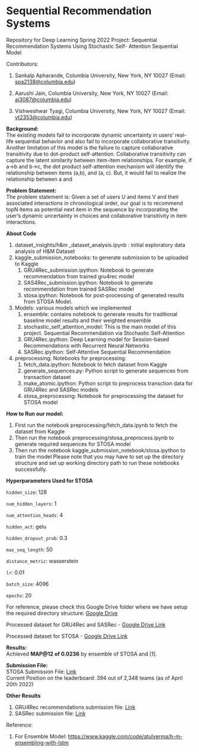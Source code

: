 # Sequential Recommendation Systems
Repository for Deep Learning Spring 2022 Project: Sequential Recommendation Systems Using Stochastic Self- Attention Sequential Model

Contributors:
1.  Sankalp Apharande, Columbia University, New York, NY 10027 (Email: spa2138@columbia.edu)

2.  Aarushi Jain, Columbia University, New York, NY 10027 (Email: aj3087@columbia.edu)

3.  Vishweshwar Tyagi, Columbia University, New York, NY 10027 (Email: vt2353@columbia.edu)
    
    
    
**Background:**  
     The existing models fail to incorporate dynamic uncertainty in users’ real-life sequential behavior and also fail to incorporate collaborative transitivity. Another limitation of this model is the failure
to capture collaborative transitivity due to dot-product self-attention. Collaborative transitivity can capture the latent similarity between item-item relationships. For example, if a->b and b->c, the dot
product self-attention mechanism will identify the relationship between items (a,b), and (a, c). But, it would fail to realize the relationship between a and
    
**Problem Statement:**  
     The problem statement is: Given a set of users U and items V and their associated interactions in chronological order, our goal is to recommend topN items as potential next item in the sequence
by incorporating the user’s dynamic uncertainty in choices and collaborative transitivity in item interactions.

**About Code**
1. dataset_insights/h&m _dataset_analysis.ipynb : initial exploratory data analysis of H&M Dataset
2. kaggle_submission_notebooks: to generate submission to be uploaded to Kaggle
   1. GRU4Rec_submission.ipython: Notebook to generate recommendation from trained gru4rec model 
   2. SAS4Rec_submission.ipython: Notebook to generate recommendation from trained SASRec model
   3. stosa.ipython: Notebook for post-processing of generated results from STOSA Model.
3. Models: various models which we implemented
   1. ensemble: contains notebook to generate results for traditional baseline model results and their weighted ensemble
   2. stochastic_self_attention_model: This is the main model of this project. Sequential
Recommendation via Stochastic Self-Attention
   3. GRU4Rec.ipython: Deep Learning model for Session-based Recommendations with Recurrent Neural Networks
   4. SASRec.ipython: Self-Attentive Sequential Recommendation
4. preprocessing: Notebooks for preprocessing:
   1. fetch_data.ipython: Notebook to fetch dataset from Kaggle
   2. generate_sequences.py: Python script to generate sequences from transaction dataset
   3. make_atomic.ipython: Python script to preprocess transction data for GRU4Rec and SASRec models
   4. stosa_preprocessing: Notebook for preprocessing the dataset for STOSA model

**How to Run our model:**
1. First run the notebook preprocessing/fetch_data.ipynb to fetch the dataset from Kaggle
2. Then run the notebook preprocessing/stosa_preprocess.ipynb to generate required sequences for STOSA model
3. Then run the notebook kaggle_submission_notebook/stosa.ipython to train the model
Please note that you may have to set up the directory structure and set up working directory path to run these notebooks successfully.


**Hyperparameters Used for STOSA**

 `hidden_size`: 128
 
 `num_hidden_layers`: 1
 
 `num_attention_heads`: 4
 
 `hidden_act`: gelu
 
 `hidden_dropout_prob`: 0.3
 
 `max_seq_length`: 50
 
 `distance_metric`: wasserstein
 
 `lr`: 0.01
 
 `batch_size`: 4096
 
 `epochs`: 20


For reference, please check this Google Drive folder where we have setup the required directory structure: [Google Drive](https://drive.google.com/drive/folders/1CnLcU39SUHvt1RmG2MGl9bX_JRLYe-8I) 

Processed dataset for GRU4Rec and SASRec - [Google Drive Link](https://drive.google.com/file/d/1-aEgADVM5yhCmIYgZvkmvZCremX5L-Ma/view?usp=sharing)

Processed dataset for STOSA - [Google Drive Link](https://drive.google.com/file/d/1cN9yVLZwxPCopT2h24CH3NfdTXD-N8P7/view?usp=sharing)



**Results:**  
Achieved **MAP@12 of 0.0236** by ensemble of STOSA and [1]. 

**Submission File:**  
STOSA Submission File: [Link](https://drive.google.com/file/d/1-1LMlI-JQbumQ7v_cbQFISMztCK_XIBt/view)  
Current Position on the leaderboard: 394 out of 2,348 teams (as of April 20th 2022)

 **Other Results**
 1. GRU4Rec recommendations submission file: [Link](https://drive.google.com/file/d/1-TyxM0xLUG23IOD2DYTJLSVGkSOiUeH3/view)
 2. SASRec submission file: [Link](https://drive.google.com/file/d/1-9y75BARyo70jLSMjcpYtwdfkNjXtYA-/view?usp=sharing)
 

Reference:
1. For Ensemble Model: https://www.kaggle.com/code/atulverma/h-m-ensembling-with-lstm 


